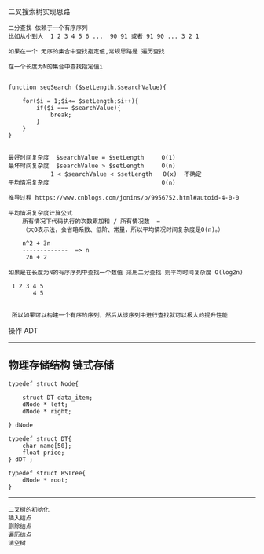 二叉搜索树实现思路

    二分查找 依赖于一个有序序列
    比如从小到大  1 2 3 4 5 6 ...  90 91 或者 91 90 ... 3 2 1

    如果在一个 无序的集合中查找指定值,常规思路是 遍历查找

    在一个长度为N的集合中查找指定值i


    function seqSearch ($setLength,$searchValue){

        for($i = 1;$i<= $setLength;$i++){
            if($i === $searchValue){
                break;
            }
        }
    }


    最好时间复杂度  $searchValue = $setLength     O(1)
    最坏时间复杂度  $searchValue > $setLength     O(n)
                1 < $searchValue < $setLength   O(x)  不确定
    平均情况复杂度                                O(n)

    推导过程 https://www.cnblogs.com/jonins/p/9956752.html#autoid-4-0-0

    平均情况复杂度计算公式
        所有情况下代码执行的次数累加和 / 所有情况数  =
        （大O表示法，会省略系数、低阶、常量，所以平均情况时间复杂度是O(n)。）

        n^2 + 3n
        -------------  => n
         2n + 2

    如果是在长度为N的有序序列中查找一个数值 采用二分查找 则平均时间复杂度 O(log2n)

     1 2 3 4 5
           4 5


     所以如果可以构建一个有序的序列，然后从该序列中进行查找就可以极大的提升性能

操作
ADT

-------------------

   物理存储结构
       链式存储
-------------------

    typedef struct Node{

        struct DT data_item;
        dNode * left;
        dNode * right;

    } dNode

    typedef struct DT{
        char name[50];
        float price;
    } dDT ;

    typedef struct BSTree{
        dNode * root;
    }

-------------------------------
    二叉树的初始化
    插入结点
    删除结点
    遍历结点
    清空树

